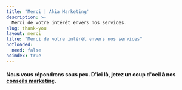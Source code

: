 ```yaml
---
title: "Merci | Akia Marketing"
description: >-
  Merci de votre intérêt envers nos services.
slug: thank-you
layout: merci
titre: "Merci de votre intérêt envers nos services"
notloaded:
  need: false
noindex: true
---
```

#### Nous vous répondrons sous peu. D'ici là, jetez un coup d'oeil à nos [conseils marketing](/articles).